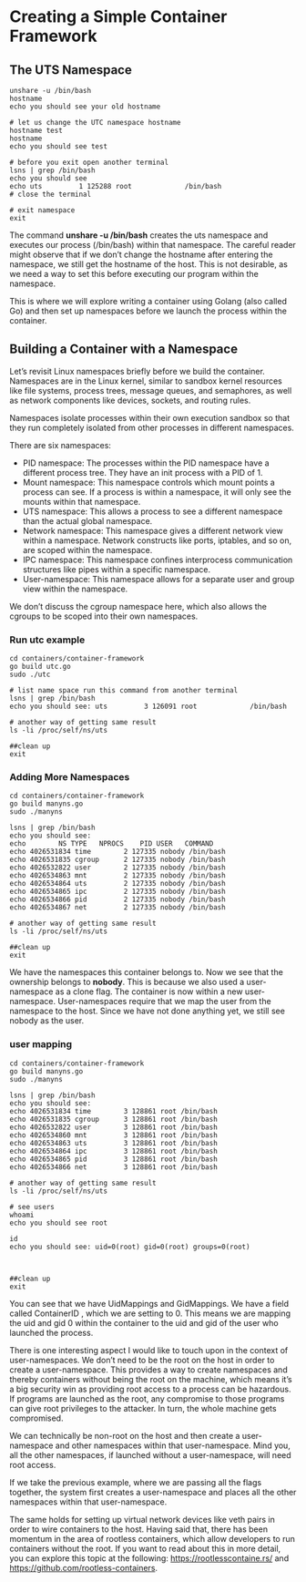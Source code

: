 # Creating a Simple Container Framework

## The UTS Namespace
```shell
unshare -u /bin/bash
hostname
echo you should see your old hostname

# let us change the UTC namespace hostname
hostname test
hostname 
echo you should see test

# before you exit open another terminal 
lsns | grep /bin/bash
echo you should see
echo uts         1 125288 root             /bin/bash
# close the terminal

# exit namespace
exit
```

The command **unshare -u /bin/bash** creates the uts namespace and executes our process (/bin/bash) within that 
namespace. The careful reader might observe that if we don’t change the hostname after entering the namespace, 
we still get the hostname of the host. This is not desirable, as we need a way to set this before executing our 
program within the namespace.

This is where we will explore writing a container using Golang (also called Go) and then set up namespaces before 
we launch the process within the container.

## Building a Container with a Namespace
Let’s revisit Linux namespaces briefly before we build the container. Namespaces are in the Linux kernel, similar to 
sandbox kernel resources like file systems, process trees, message queues, and semaphores, as well as network 
components like devices, sockets, and routing rules.

Namespaces isolate processes within their own execution sandbox so that they run completely isolated from other 
processes in different namespaces.

There are six namespaces:
* PID namespace: The processes within the PID namespace have a different process tree. They have an init process with a PID of 1.
* Mount namespace: This namespace controls which mount points a process can see. If a process is within a namespace, 
it will only see the mounts within that namespace.
* UTS namespace: This allows a process to see a different namespace than the actual global namespace.
* Network namespace: This namespace gives a different network view within a namespace. Network constructs like ports, 
iptables, and so on, are scoped within the namespace.
* IPC namespace: This namespace confines interprocess communication structures like pipes within a specific namespace.
* User-namespace: This namespace allows for a separate user and group view within the namespace.

We don’t discuss the cgroup namespace here, which also allows the cgroups to be scoped into their own namespaces.

### Run utc example
```shell
cd containers/container-framework
go build utc.go
sudo ./utc

# list name space run this command from another terminal
lsns | grep /bin/bash
echo you should see: uts         3 126091 root             /bin/bash

# another way of getting same result
ls -li /proc/self/ns/uts

##clean up
exit
```

### Adding More Namespaces
```shell
cd containers/container-framework
go build manyns.go
sudo ./manyns

lsns | grep /bin/bash
echo you should see: 
echo        NS TYPE   NPROCS    PID USER   COMMAND
echo 4026531834 time        2 127335 nobody /bin/bash
echo 4026531835 cgroup      2 127335 nobody /bin/bash
echo 4026532822 user        2 127335 nobody /bin/bash
echo 4026534863 mnt         2 127335 nobody /bin/bash
echo 4026534864 uts         2 127335 nobody /bin/bash
echo 4026534865 ipc         2 127335 nobody /bin/bash
echo 4026534866 pid         2 127335 nobody /bin/bash
echo 4026534867 net         2 127335 nobody /bin/bash

# another way of getting same result
ls -li /proc/self/ns/uts

##clean up
exit
```
We have the namespaces this container belongs to. Now we see that the ownership belongs to **nobody**. This is because we 
also used a user-namespace as a clone flag. The container is now within a new user-namespace. User-namespaces require 
that we map the user from the namespace to the host. Since we have not done anything yet, we still see nobody as the user.

### user mapping
```shell
cd containers/container-framework
go build manyns.go
sudo ./manyns

lsns | grep /bin/bash
echo you should see: 
echo 4026531834 time        3 128861 root /bin/bash
echo 4026531835 cgroup      3 128861 root /bin/bash
echo 4026532822 user        3 128861 root /bin/bash
echo 4026534860 mnt         3 128861 root /bin/bash
echo 4026534863 uts         3 128861 root /bin/bash
echo 4026534864 ipc         3 128861 root /bin/bash
echo 4026534865 pid         3 128861 root /bin/bash
echo 4026534866 net         3 128861 root /bin/bash

# another way of getting same result
ls -li /proc/self/ns/uts

# see users
whoami
echo you should see root

id
echo you should see: uid=0(root) gid=0(root) groups=0(root)



##clean up
exit
```
You can see that we have UidMappings and GidMappings. We have a field called ContainerID , which we are setting to 0. 
This means we are mapping the uid and gid 0 within the container to the uid and gid of the user who launched the process.

There is one interesting aspect I would like to touch upon in the context of user-namespaces. We don’t need to be the 
root on the host in order to create a user-namespace. This provides a way to create namespaces and thereby containers 
without being the root on the machine, which means it’s a big security win as providing root access to a process can 
be hazardous. If programs are launched as the root, any compromise to those programs can give root privileges to the 
attacker. In turn, the whole machine gets compromised.

We can technically be non-root on the host and then create a user-namespace and other namespaces within that 
user-namespace. Mind you, all the other namespaces, if launched without a user-namespace, will need root access.

If we take the previous example, where we are passing all the flags together, the system first creates a user-namespace 
and places all the other namespaces within that user-namespace.

The same holds for setting up virtual network devices like veth pairs in order to wire containers to the host. Having 
said that, there has been momentum in the area of rootless containers, which allow developers to run containers without 
the root. If you want to read about this in more detail, you can explore this topic at the following: 
https://rootlesscontaine.rs/ and https://github.com/rootless-containers.


